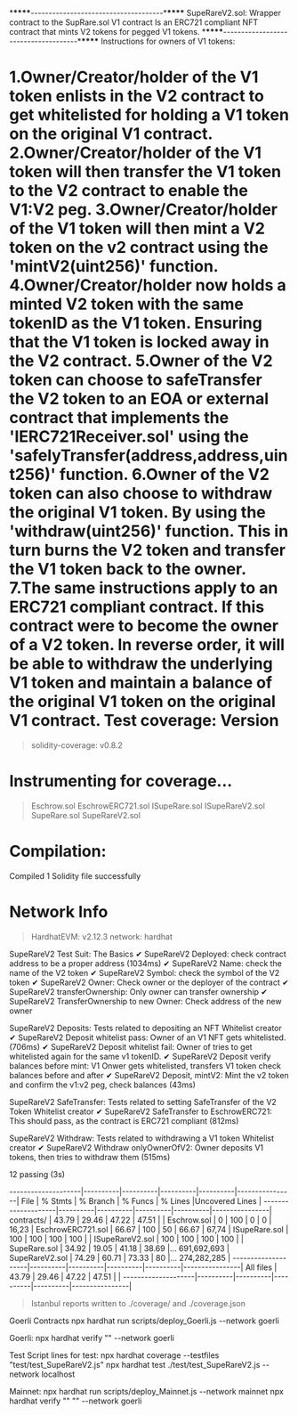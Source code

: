 \***\*\*\*\***-------------------------------------\***\*\*\*\***
SupeRareV2.sol: Wrapper contract to the SupRare.sol V1 contract
Is an ERC721 compliant NFT contract that mints V2 tokens for pegged V1 tokens.
\***\*\*\*\***-------------------------------------\***\*\*\*\***
Instructions for owners of V1 tokens: 

1.Owner/Creator/holder of the V1 token enlists in the V2 contract to get whitelisted for holding a V1 token on the original V1 contract.
2.Owner/Creator/holder of the V1 token will then transfer the V1 token to the V2 contract to enable the V1:V2 peg.
3.Owner/Creator/holder of the V1 token will then mint a V2 token on the v2 contract using the
'mintV2(uint256)' function.
4.Owner/Creator/holder now holds a minted V2 token with the same tokenID as the V1 token. Ensuring that the V1 token is locked away in the V2 contract.
5.Owner of the V2 token can choose to safeTransfer the V2 token to an EOA or external contract that implements the 'IERC721Receiver.sol' using the 'safelyTransfer(address,address,uint256)' function.
6.Owner of the V2 token can also choose to withdraw the original V1 token. By using the 'withdraw(uint256)' function. This in turn burns the V2 token and transfer the V1 token back to the owner.
7.The same instructions apply to an ERC721 compliant contract. If this contract were to become the owner of a V2 token. In reverse order, it will be able to withdraw the underlying V1 token and maintain a balance of the original V1 token on the original V1 contract. 
Test coverage: 
Version
=======

> solidity-coverage: v0.8.2

# Instrumenting for coverage...

> Eschrow.sol
> EschrowERC721.sol
> ISupeRare.sol
> ISupeRareV2.sol
> SupeRare.sol
> SupeRareV2.sol

# Compilation:

Compiled 1 Solidity file successfully

# Network Info

> HardhatEVM: v2.12.3
> network: hardhat

SupeRareV2 Test Suit: The Basics
✔ SupeRareV2 Deployed: check contract address to be a proper address (1034ms)
✔ SupeRareV2 Name: check the name of the V2 token
✔ SupeRareV2 Symbol: check the symbol of the V2 token
✔ SupeRareV2 Owner: Check owner or the deployer of the contract
✔ SupeRareV2 transferOwnership: Only owner can transfer ownership
✔ SupeRareV2 TransferOwnership to new Owner: Check address of the new owner

SupeRareV2 Deposits: Tests related to depositing an NFT
Whitelist creator
✔ SupeRareV2 Deposit whitelist pass: Owner of an V1 NFT gets whitelisted. (706ms)
✔ SupeRareV2 Deposit whitelist fail: Owner of tries to get whitelisted again for the same v1 tokenID.
✔ SupeRareV2 Deposit verify balances before mint: V1 Onwer gets whitelisted, transfers V1 token check balances before and after
✔ SupeRareV2 Deposit, mintV2: Mint the v2 token and confirm the v1:v2 peg, check balances (43ms)

SupeRareV2 SafeTransfer: Tests related to setting SafeTransfer of the V2 Token
Whitelist creator
✔ SupeRareV2 SafeTransfer to EschrowERC721: This should pass, as the contract is ERC721 compliant (812ms)

SupeRareV2 Withdraw: Tests related to withdrawing a V1 token
Whitelist creator
✔ SupeRareV2 Withdraw onlyOwnerOfV2: Owner deposits V1 tokens, then tries to withdraw them (515ms)

12 passing (3s)

--------------------|----------|----------|----------|----------|----------------|
File | % Stmts | % Branch | % Funcs | % Lines |Uncovered Lines |
--------------------|----------|----------|----------|----------|----------------|
contracts/ | 43.79 | 29.46 | 47.22 | 47.51 | |
Eschrow.sol | 0 | 100 | 0 | 0 | 16,23 |
EschrowERC721.sol | 66.67 | 100 | 50 | 66.67 | 67,74 |
ISupeRare.sol | 100 | 100 | 100 | 100 | |
ISupeRareV2.sol | 100 | 100 | 100 | 100 | |
SupeRare.sol | 34.92 | 19.05 | 41.18 | 38.69 |... 691,692,693 |
SupeRareV2.sol | 74.29 | 60.71 | 73.33 | 80 |... 274,282,285 |
--------------------|----------|----------|----------|----------|----------------|
All files | 43.79 | 29.46 | 47.22 | 47.51 | |
--------------------|----------|----------|----------|----------|----------------|

> Istanbul reports written to ./coverage/ and ./coverage.json

Goerli Contracts
npx hardhat run scripts/deploy_Goerli.js --network goerli

Goerli:
npx hardhat verify "" --network goerli

Test Script lines for test:
npx hardhat coverage --testfiles "test/test_SupeRareV2.js"
npx hardhat test ./test/test_SupeRareV2.js --network localhost

Mainnet:
npx hardhat run scripts/deploy_Mainnet.js --network mainnet
npx hardhat verify "" "" --network goerli
